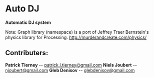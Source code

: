 # Auto DJ 

**Automatic DJ system**

Note: Graph library (namespace) is a port of Jeffrey Traer Bernstein's 
physics library for Processing. http://murderandcreate.com/physics/


## Contributers:

**Patrick Tierney** -- patrick.l.tierney@gmail.com
**Niels Joubert** -- njoubert@gmail.com
**Gleb Denisov** -- glebdenisov@gmail.com
